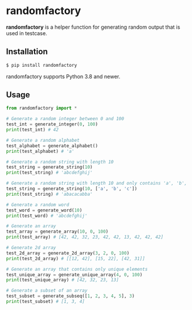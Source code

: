 # randomfactory

**randomfactory** is a helper function for generating random output that is used in testcase.

## Installation

```bash
$ pip install randomfactory
```

randomfactory supports Python 3.8 and newer.

## Usage

```python
from randomfactory import *

# Generate a random integer between 0 and 100
test_int = generate_integer(0, 100)
print(test_int) # 42

# Generate a random alphabet
test_alphabet = generate_alphabet()
print(test_alphabet) # 'a'

# Generate a random string with length 10
test_string = generate_string(10)
print(test_string) # 'abcdefghij'

# Generate a random string with length 10 and only contains 'a', 'b', 'c'
test_string = generate_string(10, ['a', 'b', 'c'])
print(test_string) # 'abacacabba'

# Generate a random word
test_word = generate_word(10)
print(test_word) # 'abcdefghij'

# Generate an array
test_array = generate_array(10, 0, 100)
print(test_array) # [42, 42, 32, 23, 42, 42, 13, 42, 42, 42]

# Generate 2d array
test_2d_array = generate_2d_array(3, 2, 0, 100)
print(test_2d_array) # [[12, 42], [15, 22], [42, 31]]

# Generate an array that contains only unique elements
test_unique_array = generate_unique_array(4, 0, 100)
print(test_unique_array) # [42, 32, 23, 13]

# Generate a subset of an array
test_subset = generate_subseq([1, 2, 3, 4, 5], 3)
print(test_subset) # [1, 3, 4]
```
